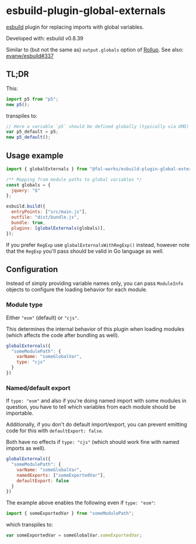 # esbuild-plugin-global-externals

[esbuild](https://esbuild.github.io/) plugin for replacing imports with global variables.

Developed with: esbuild v0.8.39

Similar to (but not the same as) `output.globals` option of [Rollup](https://rollupjs.org/). See also: [evanw/esbuild#337](https://github.com/evanw/esbuild/issues/337)


## TL;DR

This:

```js
import p5 from "p5";
new p5();
```

transpiles to:

```js
// Here a variable `p5` should be defined globally (typically via UMD)
var p5_default = p5;
new p5_default();
```


## Usage example

```js
import { globalExternals } from "@fal-works/esbuild-plugin-global-externals";

/** Mapping from module paths to global variables */
const globals = {
  jquery: "$"
};

esbuild.build({
  entryPoints: ["src/main.js"],
  outfile: "dist/bundle.js",
  bundle: true,
  plugins: [globalExternals(globals)],
});
```

If you prefer `RegExp` use `globalExternalsWithRegExp()` instead, however note that the `RegExp` you'll pass should be valid in Go language as well.


## Configuration

Instead of simply providing variable names only, you can pass `ModuleInfo` objects to configure the loading behavior for each module.

### Module type

Either `"esm"` (default) or `"cjs"`.

This determines the internal behavior of this plugin when loading modules (which affects the code after bundling as well).

```js
globalExternals({
  "someModulePath": {
    varName: "someGlobalVar",
    type: "cjs"
  }
})
```

### Named/default export

If `type: "esm"` and also if you're doing named import with some modules in question, you have to tell which variables from each module should be importable.

Additionally, if you don't do default import/export, you can prevent emitting code for this with `defaultExport: false`.

Both have no effects if `type: "cjs"` (which should work fine with named imports as well).

```js
globalExternals({
  "someModulePath": {
    varName: "someGlobalVar",
    namedExports: ["someExportedVar"],
    defaultExport: false
  }
})
```

The example above enables the following even if `type: "esm"`:

```js
import { someExportedVar } from "someModulePath";
```

which transpiles to:

```js
var someExportedVar = someGlobalVar.someExportedVar;
```
